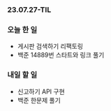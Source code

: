 ### 23.07.27-TIL
### 오늘 한 일
- 게시판 검색하기 리팩토링
- 백준 14889번 스타트와 링크 풀기

### 내일 할 일
- 신고하기 API 구현
- 백준 한문제 풀기
